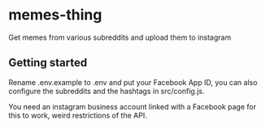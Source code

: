 # memes-thing
Get memes from various subreddits and upload them to instagram

## Getting started
Rename .env.example to .env and put your Facebook App ID, you can also configure the subreddits and the hashtags in src/config.js.

You need an instagram business account linked with a Facebook page for this to work, weird restrictions of the API.